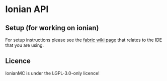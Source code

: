 # Ionian API

## Setup (for working on ionian)

For setup instructions please see the [fabric wiki page](https://fabricmc.net/wiki/tutorial:setup) that relates to the IDE that you are using.

## Licence

IonianMC is under the LGPL-3.0-only licence!